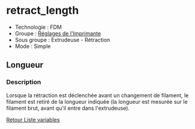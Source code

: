 # retract_length

* Technologie : FDM
* Groupe : [Réglages de l'Imprimante](../printer_settings/printer_settings.md)
* Sous groupe : Extrudeuse - Rétraction
* Mode : Simple

## Longueur

### Description

Lorsque la rétraction est déclenchée avant un changement de filament, le filament est retiré de la longueur indiquée (la longueur est mesurée sur le filament brut, avant qu'il entre dans l'extrudeuse).

[Retour Liste variables](variable_list.md)